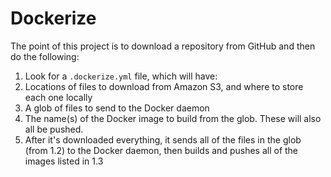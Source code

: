 # Dockerize

The point of this project is to download a repository from GitHub and then do the following:

1. Look for a `.dockerize.yml` file, which will have:
  1. Locations of files to download from Amazon S3, and where to store each one locally
  2. A glob of files to send to the Docker daemon
  3. The name(s) of the Docker image to build from the glob. These will also all be pushed.
2. After it's downloaded everything, it sends all of the files in the glob (from 1.2) to the Docker daemon, then builds and pushes all of the images listed in 1.3
